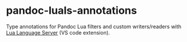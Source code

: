 # pandoc-luals-annotations

Type annotations for Pandoc Lua filters and custom writers/readers
with [Lua Language Server](https://luals.github.io) (VS code extension).


